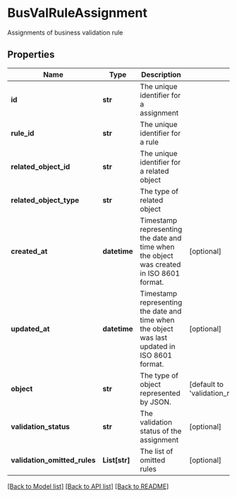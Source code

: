 # BusValRuleAssignment

Assignments of business validation rule

## Properties
Name | Type | Description | Notes
------------ | ------------- | ------------- | -------------
**id** | **str** | The unique identifier for a assignment | 
**rule_id** | **str** | The unique identifier for a rule | 
**related_object_id** | **str** | The unique identifier for a related object | 
**related_object_type** | **str** | The type of related object | 
**created_at** | **datetime** | Timestamp representing the date and time when the object was created in ISO 8601 format. | [optional] 
**updated_at** | **datetime** | Timestamp representing the date and time when the object was last updated in ISO 8601 format. | [optional] 
**object** | **str** | The type of object represented by JSON. | [default to 'validation_rules_assignment']
**validation_status** | **str** | The validation status of the assignment | [optional] 
**validation_omitted_rules** | **List[str]** | The list of omitted rules | [optional] 

[[Back to Model list]](../README.md#documentation-for-models) [[Back to API list]](../README.md#documentation-for-api-endpoints) [[Back to README]](../README.md)


